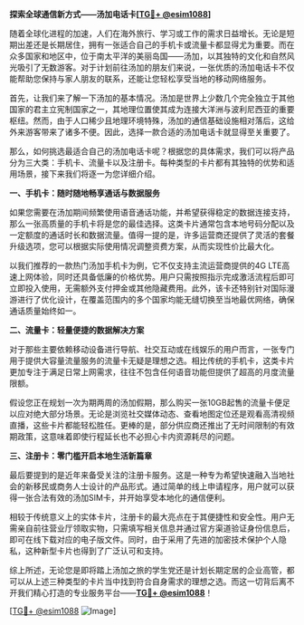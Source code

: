 **探索全球通信新方式——汤加电话卡[[TG💪+ @esim1088](https://t.me/s/esim1088)]**

随着全球化进程的加速，人们在海外旅行、学习或工作的需求日益增长。无论是短期出差还是长期居住，拥有一张适合自己的手机卡或流量卡都显得尤为重要。而在众多国家和地区中，位于南太平洋的美丽岛国——汤加，以其独特的文化和自然风光吸引了无数游客。对于计划前往汤加的朋友们来说，一张优质的汤加电话卡不仅能帮助您保持与家人朋友的联系，还能让您轻松享受当地的移动网络服务。

首先，让我们来了解一下汤加的基本情况。汤加是世界上少数几个完全独立于其他国家的君主立宪制国家之一，其地理位置使其成为连接大洋洲与波利尼西亚的重要枢纽。然而，由于人口稀少且地理环境特殊，汤加的通信基础设施相对落后，这给外来游客带来了诸多不便。因此，选择一款合适的汤加电话卡就显得至关重要了。

那么，如何挑选最适合自己的汤加电话卡呢？根据您的具体需求，我们可以将产品分为三大类：手机卡、流量卡以及注册卡。每种类型的卡片都有其独特的优势和适用场景，接下来我们将逐一为您详细介绍。

**一、手机卡：随时随地畅享通话与数据服务**

如果您需要在汤加期间频繁使用语音通话功能，并希望获得稳定的数据连接支持，那么一张高质量的手机卡将是您的最佳选择。这类卡片通常包含本地号码分配以及一定额度的通话时长和数据流量。值得一提的是，许多运营商还提供了灵活的套餐升级选项，您可以根据实际使用情况调整资费方案，从而实现性价比最大化。

以我们推荐的一款热门汤加手机卡为例，它不仅支持主流运营商提供的4G LTE高速上网体验，同时还具备低廉的价格优势。用户只需按照指示完成激活流程后即可立即投入使用，无需额外支付押金或其他隐藏费用。此外，该卡还特别针对国际漫游进行了优化设计，在覆盖范围内的多个国家均能无缝切换至当地最优网络，确保通话质量始终如一。

**二、流量卡：轻量便捷的数据解决方案**

对于那些主要依赖移动设备进行导航、社交互动或在线娱乐的用户而言，一张专门用于提供大容量流量服务的流量卡无疑是理想之选。相比传统的手机卡，这类卡片更加专注于满足日常上网需求，往往不包含任何语音功能但提供了超高的月度流量限额。

假设您正在规划一次为期两周的汤加假期，那么购买一张10GB起售的流量卡便足以应对绝大部分场景。无论是浏览社交媒体动态、查看地图定位还是观看高清视频直播，这些卡片都能轻松胜任。更棒的是，部分供应商还推出了无时间限制的有效期政策，这意味着即使行程延长也不必担心卡内资源耗尽的问题。

**三、注册卡：零门槛开启本地生活新篇章**

最后要提到的是近年来备受关注的注册卡服务。这是一种专为希望快速融入当地社会的新移民或商务人士设计的产品形式。通过简单的线上申请程序，用户就可以获得一张合法有效的汤加SIM卡，并开始享受本地化的通信便利。

相较于传统意义上的实体卡片，注册卡的最大亮点在于其便捷性和安全性。用户无需亲自前往营业厅领取实物，只需填写相关信息并通过官方渠道验证身份信息后，即可在线下载对应的电子版文件。同时，由于采用了先进的加密技术保护个人隐私，这种新型卡片也得到了广泛认可和支持。

综上所述，无论您是即将踏上汤加之旅的学生党还是计划长期定居的企业高管，都可以从上述三种类型的卡片当中找到符合自身需求的理想之选。而这一切背后离不开我们精心打造的专业服务平台——**[TG💪+ @esim1088](https://t.me/s/esim1088)**！

[[TG💪+ @esim1088](https://t.me/s/esim1088) ![Image](https://i.postimg.cc/4NQfJmqS/Snipaste-2025-05-13-00-14-12.png)]